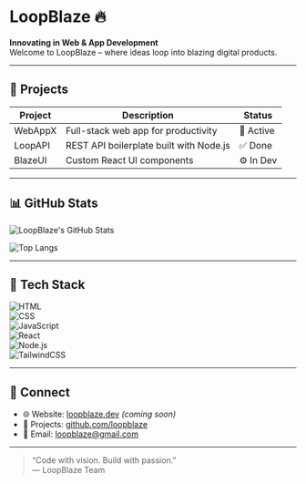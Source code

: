 # LoopBlaze 🔥

**Innovating in Web & App Development**  
Welcome to LoopBlaze – where ideas loop into blazing digital products.

---

## 🚀 Projects

| Project       | Description                                | Status    |
|---------------|--------------------------------------------|-----------|
| WebAppX       | Full-stack web app for productivity         | 🔧 Active |
| LoopAPI       | REST API boilerplate built with Node.js     | ✅ Done   |
| BlazeUI       | Custom React UI components                  | ⚙️ In Dev |

---

## 📊 GitHub Stats

![LoopBlaze's GitHub Stats](https://github-readme-stats.vercel.app/api?username=loopblaze&show_icons=true&theme=radical&hide_title=true&hide_border=true)

![Top Langs](https://github-readme-stats.vercel.app/api/top-langs/?username=loopblaze&layout=compact&theme=radical&hide_border=true)

---

## 🧰 Tech Stack

![HTML](https://img.shields.io/badge/-HTML5-E34F26?logo=html5&logoColor=white&style=flat)  
![CSS](https://img.shields.io/badge/-CSS3-1572B6?logo=css3&logoColor=white&style=flat)  
![JavaScript](https://img.shields.io/badge/-JavaScript-F7DF1E?logo=javascript&logoColor=black&style=flat)  
![React](https://img.shields.io/badge/-React-61DAFB?logo=react&logoColor=black&style=flat)  
![Node.js](https://img.shields.io/badge/-Node.js-339933?logo=nodedotjs&logoColor=white&style=flat)  
![TailwindCSS](https://img.shields.io/badge/-TailwindCSS-06B6D4?logo=tailwindcss&logoColor=white&style=flat)

---

## 🔗 Connect

- 🌐 Website: [loopblaze.dev](https://loopblaze.dev) _(coming soon)_
- 🧠 Projects: [github.com/loopblaze](https://github.com/loopblaze)
- 📧 Email: loopblaze@gmail.com

---

> “Code with vision. Build with passion.”  
> — LoopBlaze Team
